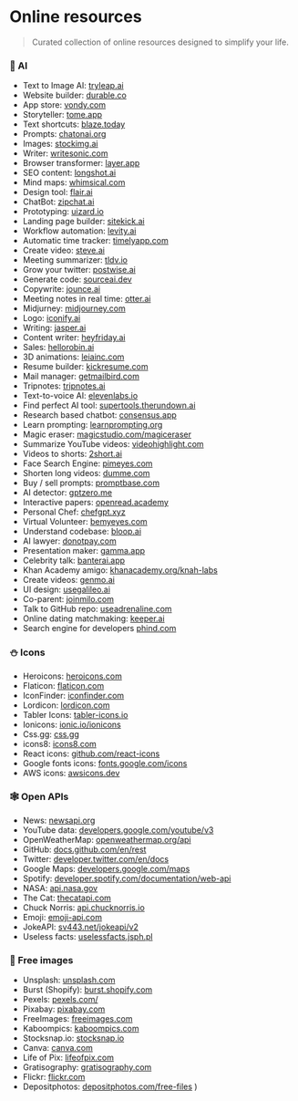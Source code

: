 # Online resources

> Curated collection of online resources designed to simplify your life.

### 🤖 AI

- Text to Image AI: [tryleap.ai](https://tryleap.ai)
- Website builder: [durable.co](https://durable.co)
- App store: [vondy.com](https://vondy.com)
- Storyteller: [tome.app](https://tome.app)
- Text shortcuts: [blaze.today](https://blaze.today)
- Prompts: [chatonai.org](https://chatonai.org)
- Images: [stockimg.ai](https://stockimg.ai)
- Writer: [writesonic.com](https://writesonic.com)
- Browser transformer: [layer.app](https://layer.app)
- SEO content: [longshot.ai](https://longshot.ai)
- Mind maps: [whimsical.com](https://whimsical.com)
- Design tool: [flair.ai](https://flair.ai)
- ChatBot: [zipchat.ai](https://zipchat.ai)
- Prototyping: [uizard.io](https://uizard.io)
- Landing page builder: [sitekick.ai](https://sitekick.ai)
- Workflow automation: [levity.ai](https://levity.ai)
- Automatic time tracker: [timelyapp.com](https://timelyapp.com)
- Create video: [steve.ai](https://steve.ai)
- Meeting summarizer: [tldv.io](https://tldv.io)
- Grow your twitter: [postwise.ai](https://postwise.ai)
- Generate code: [sourceai.dev](https://sourceai.dev)
- Copywrite: [jounce.ai](https://jounce.ai)
- Meeting notes in real time: [otter.ai](https://otter.ai)
- Midjurney: [midjourney.com](https://midjourney.com)
- Logo: [iconify.ai](https://iconify.ai)
- Writing: [jasper.ai](https://jasper.ai)
- Content writer: [heyfriday.ai](https://heyfriday.ai)
- Sales: [hellorobin.ai](https://hellorobin.ai)
- 3D animations: [leiainc.com](https://leiainc.com)
- Resume builder: [kickresume.com](https://www.kickresume.com)
- Mail manager: [getmailbird.com](https://getmailbird.com)
- Tripnotes: [tripnotes.ai](https://tripnotes.ai)
- Text-to-voice AI: [elevenlabs.io](https://elevenlabs.io)
- Find perfect AI tool: [supertools.therundown.ai](https://supertools.therundown.ai)
- Research based chatbot: [consensus.app](https://consensus.app)
- Learn prompting: [learnprompting.org](https://learnprompting.org)
- Magic eraser: [magicstudio.com/magiceraser](https://magicstudio.com/magiceraser)
- Summarize YouTube videos: [videohighlight.com](https://videohighlight.com)
- Videos to shorts: [2short.ai](https://2short.ai)
- Face Search Engine: [pimeyes.com](https://pimeyes.com)
- Shorten long videos: [dumme.com](https://dumme.com)
- Buy / sell prompts: [promptbase.com](https://promptbase.com)
- AI detector: [gptzero.me](https://gptzero.me)
- Interactive papers: [openread.academy](https://openread.academy)
- Personal Chef: [chefgpt.xyz](https://chefgpt.xyz)
- Virtual Volunteer: [bemyeyes.com](https://bemyeyes.com)
- Understand codebase: [bloop.ai](https://bloop.ai)
- AI lawyer: [donotpay.com](https://donotpay.com)
- Presentation maker: [gamma.app](https://gamma.app)
- Celebrity talk: [banterai.app](https://banterai.app)
- Khan Academy amigo: [khanacademy.org/knah-labs](https://khanacademy.org/knah-labs)
- Create videos: [genmo.ai](https://genmo.ai)
- UI design: [usegalileo.ai](https://usegalileo.ai)
- Co-parent: [joinmilo.com](https://joinmilo.com)
- Talk to GitHub repo: [useadrenaline.com](https://useadrenaline.com)
- Online dating matchmaking: [keeper.ai](https://keeper.ai)
- Search engine for developers [phind.com](https://www.phind.com)

### ⛄️ Icons

- Heroicons: [heroicons.com](https://heroicons.com)
- Flaticon: [flaticon.com](https://www.flaticon.com)
- IconFinder: [iconfinder.com](https://www.iconfinder.com)
- Lordicon: [lordicon.com](https://lordicon.com)
- Tabler Icons: [tabler-icons.io](https://tabler-icons.io)
- Ionicons: [ionic.io/ionicons](https://ionic.io/ionicons)
- Css.gg: [css.gg](https://css.gg)
- icons8: [icons8.com](https://icons8.com)
- React icons: [github.com/react-icons](https://github.com/react-icons)
- Google fonts icons: [fonts.google.com/icons](https://fonts.google.com/icons)
- AWS icons: [awsicons.dev](https://awsicons.dev)

### 🕸️ Open APIs

- News: [newsapi.org](https://newsapi.org)
- YouTube data: [developers.google.com/youtube/v3](https://developers.google.com/youtube/v3)
- OpenWeatherMap: [openweathermap.org/api](openweathermap.org/api)
- GitHub: [docs.github.com/en/rest](https://docs.github.com/en/rest)
- Twitter: [developer.twitter.com/en/docs](https://developer.twitter.com/en/docs)
- Google Maps: [developers.google.com/maps](https://developers.google.com/maps)
- Spotify: [developer.spotify.com/documentation/web-api](https://developer.spotify.com/documentation/web-api)
- NASA: [api.nasa.gov](https://api.nasa.gov)
- The Cat: [thecatapi.com](https://thecatapi.com)
- Chuck Norris: [api.chucknorris.io](https://api.chucknorris.io)
- Emoji: [emoji-api.com](https://emoji-api.com)
- JokeAPI: [sv443.net/jokeapi/v2](https://sv443.net/jokeapi/v2)
- Useless facts: [uselessfacts.jsph.pl](https://uselessfacts.jsph.pl)

### 🌅 Free images

- Unsplash: [unsplash.com](https://unsplash.com)
- Burst (Shopify): [burst.shopify.com](https://burst.shopify.com)
- Pexels: [pexels.com/](https://www.pexels.com)
- Pixabay: [pixabay.com](https://pixabay.com)
- FreeImages: [freeimages.com](https://freeimages.com)
- Kaboompics: [kaboompics.com](https://kaboompics.com)
- Stocksnap.io: [stocksnap.io](https://stocksnap.io)
- Canva: [canva.com](https://www.canva.com/photos/free)
- Life of Pix: [lifeofpix.com](https://www.lifeofpix.com)
- Gratisography: [gratisography.com](https://gratisography.com)
- Flickr: [flickr.com](https://flickr.com)
- Depositphotos: [depositphotos.com/free-files](depositphotos.com/free-files)
  )
